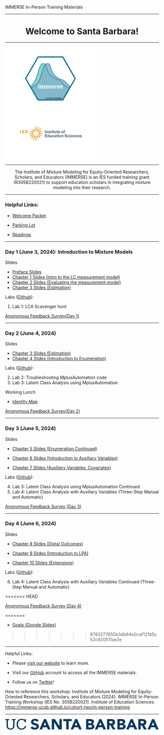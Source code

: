 IMMERSE In-Person Training Materials 

------------------------------------------------------------------------

<center>

<h1>Welcome to Santa Barbara!</h1>

</center>

------------------------------------------------------------------------

<p align="center">

<img src="images/immerse_hex_small.png" width="300"/> <img src="images/IESNewLogo.jpg" width="300"/>

</p>

------------------------------------------------------------------------

<center>

The Institute of Mixture Modeling for Equity-Oriented Researchers, Scholars, and Educators (IMMERSE) is an IES funded training grant (R305B220021) to support education scholars in integrating mixture modeling into their research.

</center>

------------------------------------------------------------------------


### Helpful Links:

* [Welcome Packet](https://docs.google.com/document/d/1O5eB_pMzlSjGMgJrZhPpcfdxwpYqEGit/edit?usp=sharing&ouid=106067280936970826764&rtpof=true&sd=true)

* [Parking Lot](https://docs.google.com/document/d/11-iv2C_aKuY5ncFS8uVGI_pCp7us2avJPIkWgOgZdZY/edit?usp=sharing)

* [Readings](https://ucsb.box.com/s/37y6v33fu4whc39fuuky979guixs8obu)

------------------------------------------------------------------------


### Day 1 (June 3, 2024): Introduction to Mixture Models

Slides

* <a href="https://www.dropbox.com/scl/fi/y2zvfpgf0yqgxpqp44w1s/IMMERSE_Preface.pdf?rlkey=eq0hfk3naesxhons9ukmu4duf&dl=0" target="_blank">Preface Slides</a>
* <a href="https://www.dropbox.com/scl/fi/1hprc2pbqslvfftk2g201/IMMERSE_Chapter1.pdf?rlkey=hcnp3codzjsaps4kqbvllp3zr&dl=0" target="_blank">Chapter 1 Slides (Intro to the LC measurement model)</a>
* <a href="https://www.dropbox.com/scl/fi/4v86q84x8wlj12vo46wp9/IMMERSE_Chapter2.pdf?rlkey=oet00o42mihov7hhbn68v5bal&dl=0" target="_blank">Chapter 2 Slides (Evaluating the measurement model)</a>
* <a href="https://www.dropbox.com/scl/fi/wn45p608fj0ngek1rdq0y/IMMERSE_Chapter3_estimation.pdf?rlkey=409sta28imj3nvwbjemgxro2p&dl=0" target="_blank">Chapter 3 Slides (Estimation)</a>

Labs ([Github](https://github.com/immerse-ucsb/in-person-training-2024)): 

1. Lab 1: LCA Scavenger hunt


<a href="https://forms.gle/YiAdpVfxoAgzgrTU7" target="_blank">Anonymous Feedback Survey(Day 1)</a>

------------------------------------------------------------------------

### Day 2 (June 4, 2024)

Slides
* <a href="https://www.dropbox.com/scl/fi/wn45p608fj0ngek1rdq0y/IMMERSE_Chapter3_estimation.pdf?rlkey=409sta28imj3nvwbjemgxro2p&dl=0" target="_blank">Chapter 3 Slides (Estimation)</a>
* <a href="https://www.dropbox.com/scl/fi/8arntprun9b1ny5h521z4/IMMERSE_Chapter4_intro_to_enumeration.pdf?rlkey=xb9n4gqbbc47itm868d52f9om&st=hf3jj3dz&dl=0" target="_blank">Chapter 4 Slides (Introduction to Enumeration)</a>

Labs ([Github](https://github.com/immerse-ucsb/in-person-training-2024)): 

2. Lab 2: Troubleshooting MplusAutomation code
3. Lab 3: Latent Class Analysis using MplusAutomation 

Working Lunch
* <a href="https://docs.google.com/document/d/1ExKiCgDDVoRnyzHcxi-ksjATvy4lH6ki/edit?usp=sharing&ouid=106067280936970826764&rtpof=true&sd=true">Identity Map</a>

<a href="https://forms.gle/zRUQKuhhJjdgiMuH8" target="_blank">Anonymous Feedback Survey(Day 2)</a>

------------------------------------------------------------------------

### Day 3 (June 5, 2024)

Slides
* <a href="https://www.dropbox.com/scl/fi/sz4wfh0kkzmh56tzm9ij7/IMMERSE_Chapter5_enumeration_cont.pdf?rlkey=ry98c1iulqd22nm02hsnmxtj0&dl=0" target="_blank">Chapter 5 Slides (Enumeration Continued)</a>

* <a href="https://www.dropbox.com/scl/fi/gkifb8jnz1fi04p3efiki/IMMERSE_Chapter6_intro_auxliary.pdf?rlkey=d2liutnt6ccfw03bjo2h8m0jw&dl=0" target="_blank">Chapter 6 Slides (Introduction to Auxiliary Variables)</a>

* <a href="https://www.dropbox.com/scl/fi/y6vefharil44s1itzqwav/IMMERSE_Chapter7_aux_cov.pdf?rlkey=w3sskw46ev2inhqm2h55b4ax8&dl=0" target="_blank">Chapter 7 Slides (Auxiliary Variables: Covariates)</a>


Labs ([Github](https://github.com/immerse-ucsb/in-person-training-2024)): 

4. Lab 3: Latent Class Analysis using MplusAutomation Continued
5. Lab 4: Latent Class Analysis with Auxiliary Variables (Three-Step Manual and Automatic)

<a href="https://forms.gle/Koioqd3jUedgC6uA6" target="_blank">Anonymous Feedback Survey (Day 3)</a>

------------------------------------------------------------------------

### Day 4 (June 6, 2024)

Slides
* <a href="https://www.dropbox.com/scl/fi/v6tk72avyanleo5eeq5mw/IMMERSE_Chapter8_distals.pdf?rlkey=ptdbu5m23yogbpazavq0utgr5&dl=0" target="_blank">Chapter 8 Slides (Distal Outcomes)</a>

* <a href="https://www.dropbox.com/scl/fi/ha8vtsfiboso3mdkx7p5m/IMMERSE_Chapter9_LPA.pdf?rlkey=m3cc9lf7wxp2u70jjsd9oc3sl&dl=0">Chapter 9 Slides (Introduction to LPA)</a>

* <a href="https://www.dropbox.com/scl/fi/hziemtjed76w3e0cu5xh0/IMMERSE_Chapter10_extensions.pptx?rlkey=bco4d5514nr6zv12kjxy4c6sk&st=anqlmyma&dl=0">Chapter 10 Slides (Extensions)</a>

Labs ([Github](https://github.com/immerse-ucsb/in-person-training-2024)): 

6. Lab 4: Latent Class Analysis with Auxiliary Variables Continued (Three-Step Manual and Automatic)

<<<<<<< HEAD

<a href="https://forms.gle/b3Mme5tTLkkUCxL6A" target="_blank">Anonymous Feedback Survey (Day 4)</a>

=======
* <a href="https://docs.google.com/presentation/d/14IPEp5G3DUrx45Nr6A5S3k4HIW1BoAgOd0higu_hqmE/edit?usp=drive_link">Goals (Google Slides)</a>
>>>>>>> 8783277655b3db84e0caf121b5c52c920511ae2e
------------------------------------------------------------------------

Helpful Links:

-   Please [visit our website](https://immerse.education.ucsb.edu/) to learn more.

-   Visit our [GitHub](https://github.com/immerse-ucsb) account to access all the IMMERSE materials.

-   Follow us on [Twitter](https://twitter.com/IMMERSE_UCSB)!

How to reference this workshop: Institute of Mixture Modeling for Equity-Oriented Researchers, Scholars, and Educators (2024). IMMERSE In-Person Training Workshop (IES No. 305B220021). Institute of Education Sciences. <https://immerse-ucsb.github.io/cohort-two/in-person-training>

------------------------------------------------------------------------

![](images/UCSB_Navy_mark.png)
